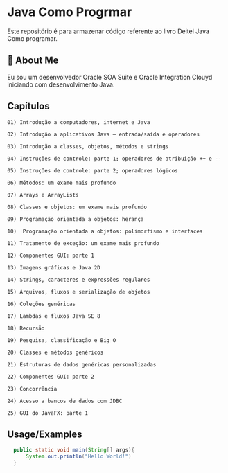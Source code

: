 # Java Como Progrmar    

Este repositório é para armazenar código referente ao livro Deitel Java Como programar.

## 🚀 About Me
Eu sou um desenvolvedor Oracle SOA Suite e Oracle Integration Clouyd iniciando com desenvolvimento Java.


## Capítulos

    01) Introdução a computadores, internet e Java 

    02) Introdução a aplicativos Java – entrada/saída e operadores 

    03) Introdução a classes, objetos, métodos e strings 

    04) Instruções de controle: parte 1; operadores de atribuição ++ e -- 

    05) Instruções de controle: parte 2; operadores lógicos

    06) Métodos: um exame mais profundo

    07) Arrays e ArrayLists

    08) Classes e objetos: um exame mais profundo

    09) Programação orientada a objetos: herança

    10)  Programação orientada a objetos: polimorfismo e interfaces 

    11) Tratamento de exceção: um exame mais profundo 

    12) Componentes GUI: parte 1 

    13) Imagens gráficas e Java 2D

    14) Strings, caracteres e expressões regulares

    15) Arquivos, fluxos e serialização de objetos 

    16) Coleções genéricas

    17) Lambdas e fluxos Java SE 8 

    18) Recursão 

    19) Pesquisa, classificação e Big O 

    20) Classes e métodos genéricos 

    21) Estruturas de dados genéricas personalizadas

    22) Componentes GUI: parte 2 

    23) Concorrência 

    24) Acesso a bancos de dados com JDBC 

    25) GUI do JavaFX: parte 1 
## Usage/Examples

```java
  public static void main(String[] args){
      System.out.println("Hello World!")
  }
```

